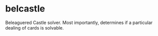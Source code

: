 belcastle
=========
Beleaguered Castle solver.  Most importantly, determines if a particular dealing of cards is solvable.
